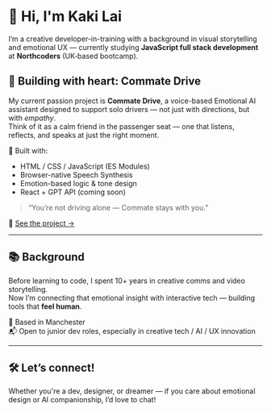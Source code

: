 # 👋 Hi, I'm Kaki Lai

I’m a creative developer-in-training with a background in visual storytelling and emotional UX 
— currently studying **JavaScript full stack development** at **Northcoders** (UK-based bootcamp).

## 🚗 Building with heart: Commate Drive

My current passion project is **Commate Drive**, a voice-based Emotional AI assistant designed to support solo drivers — not just with directions, but with *empathy*.  
Think of it as a calm friend in the passenger seat — one that listens, reflects, and speaks at just the right moment.

🧠 Built with:
- HTML / CSS / JavaScript (ES Modules)
- Browser-native Speech Synthesis
- Emotion-based logic & tone design
- React + GPT API (coming soon)

> “You’re not driving alone — Commate stays with you.”

🔗 [See the project →](https://github.com/your-username/CommateDrive)

---

## 📚 Background

Before learning to code, I spent 10+ years in creative comms and video storytelling.  
Now I’m connecting that emotional insight with interactive tech — building tools that **feel human**.

📍 Based in Manchester  
📬 Open to junior dev roles, especially in creative tech / AI / UX innovation

---

## 🛠️ Let’s connect!

Whether you're a dev, designer, or dreamer — if you care about emotional design or AI companionship, I’d love to chat!

